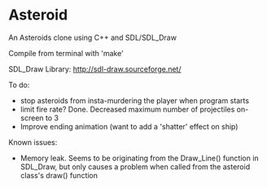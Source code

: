 # Asteroid

An Asteroids clone using C++ and SDL/SDL_Draw

Compile from terminal with 'make'

SDL\_Draw Library: http://sdl-draw.sourceforge.net/

To do:
 - stop asteroids from insta-murdering the player when program starts
 - limit fire rate?
 		Done. Decreased maximum number of projectiles on-screen to 3
 - Improve ending animation (want to add a 'shatter' effect on ship)
 
Known issues:
 - Memory leak. Seems to be originating from the Draw\_Line() function in SDL\_Draw, but
 	only causes a problem when called from the asteroid class's draw() function
